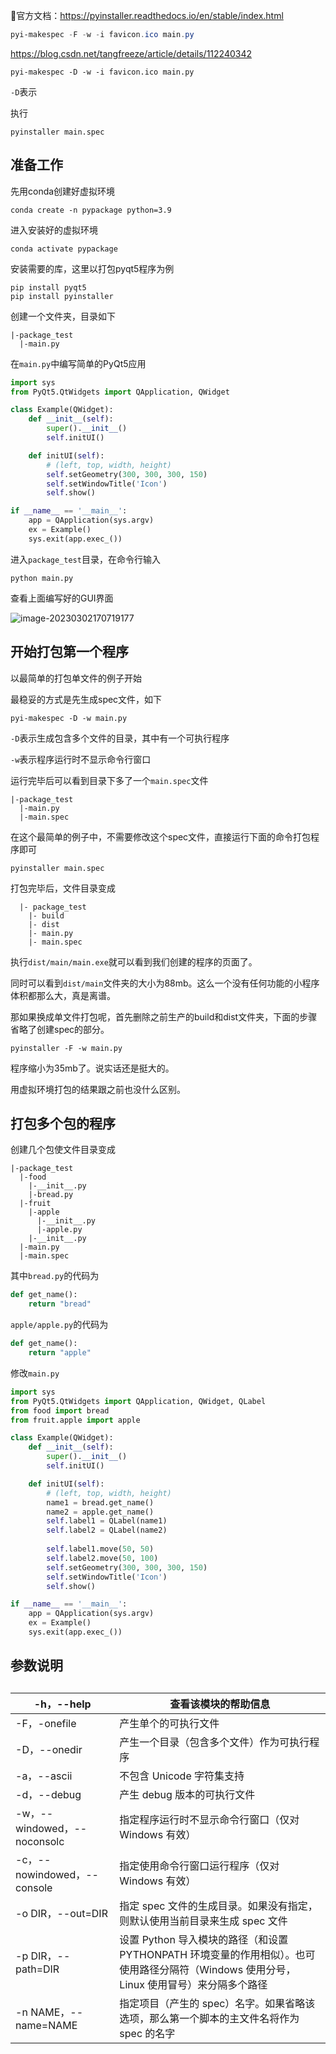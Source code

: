 :book:官方文档：https://pyinstaller.readthedocs.io/en/stable/index.html




```powershell
pyi-makespec -F -w -i favicon.ico main.py
```

https://blog.csdn.net/tangfreeze/article/details/112240342

```
pyi-makespec -D -w -i favicon.ico main.py
```

`-D`表示

执行

```
pyinstaller main.spec
```





## 准备工作

先用conda创建好虚拟环境

```
conda create -n pypackage python=3.9
```

进入安装好的虚拟环境

```
conda activate pypackage
```

安装需要的库，这里以打包pyqt5程序为例

```
pip install pyqt5
pip install pyinstaller
```

创建一个文件夹，目录如下

```
|-package_test
  |-main.py
```

在`main.py`中编写简单的PyQt5应用

```python
import sys
from PyQt5.QtWidgets import QApplication, QWidget

class Example(QWidget):
    def __init__(self):
        super().__init__()
        self.initUI()

    def initUI(self):
        # (left, top, width, height)
        self.setGeometry(300, 300, 300, 150)
        self.setWindowTitle('Icon')
        self.show()

if __name__ == '__main__':
    app = QApplication(sys.argv)
    ex = Example()
    sys.exit(app.exec_())
```

进入`package_test`目录，在命令行输入

```
python main.py
```

查看上面编写好的GUI界面

![image-20230302170719177](images/image-20230302170719177.png)

## 开始打包第一个程序

以最简单的打包单文件的例子开始

最稳妥的方式是先生成spec文件，如下

```
pyi-makespec -D -w main.py
```

`-D`表示生成包含多个文件的目录，其中有一个可执行程序

`-w`表示程序运行时不显示命令行窗口

运行完毕后可以看到目录下多了一个`main.spec`文件

```
|-package_test
  |-main.py
  |-main.spec
```

在这个最简单的例子中，不需要修改这个spec文件，直接运行下面的命令打包程序即可

```
pyinstaller main.spec
```

打包完毕后，文件目录变成

```
  |- package_test
    |- build
    |- dist
    |- main.py
    |- main.spec
```

执行`dist/main/main.exe`就可以看到我们创建的程序的页面了。

同时可以看到`dist/main`文件夹的大小为88mb。这么一个没有任何功能的小程序体积都那么大，真是离谱。

那如果换成单文件打包呢，首先删除之前生产的build和dist文件夹，下面的步骤省略了创建spec的部分。

```
pyinstaller -F -w main.py
```

程序缩小为35mb了。说实话还是挺大的。

用虚拟环境打包的结果跟之前也没什么区别。

## 打包多个包的程序

创建几个包使文件目录变成

```
|-package_test
  |-food
    |-__init__.py
    |-bread.py
  |-fruit
    |-apple
      |-__init__.py
      |-apple.py
    |-__init__.py
  |-main.py
  |-main.spec
```

其中`bread.py`的代码为

```python
def get_name():
    return "bread"
```

`apple/apple.py`的代码为

```python
def get_name():
    return "apple"
```

修改`main.py`

```python
import sys
from PyQt5.QtWidgets import QApplication, QWidget, QLabel
from food import bread
from fruit.apple import apple

class Example(QWidget):
    def __init__(self):
        super().__init__()
        self.initUI()

    def initUI(self):
        # (left, top, width, height)
        name1 = bread.get_name()
        name2 = apple.get_name()
        self.label1 = QLabel(name1)
        self.label2 = QLabel(name2)
        
        self.label1.move(50, 50)
        self.label2.move(50, 100)
        self.setGeometry(300, 300, 300, 150)
        self.setWindowTitle('Icon')
        self.show()

if __name__ == '__main__':
    app = QApplication(sys.argv)
    ex = Example()
    sys.exit(app.exec_())
```



## 参数说明

## 

| -h，--help                  | 查看该模块的帮助信息                                         |
| --------------------------- | ------------------------------------------------------------ |
| -F，-onefile                | 产生单个的可执行文件                                         |
| -D，--onedir                | 产生一个目录（包含多个文件）作为可执行程序                   |
| -a，--ascii                 | 不包含 Unicode 字符集支持                                    |
| -d，--debug                 | 产生 debug 版本的可执行文件                                  |
| -w，--windowed，--noconsolc | 指定程序运行时不显示命令行窗口（仅对 Windows 有效）          |
| -c，--nowindowed，--console | 指定使用命令行窗口运行程序（仅对 Windows 有效）              |
| -o DIR，--out=DIR           | 指定 spec 文件的生成目录。如果没有指定，则默认使用当前目录来生成 spec 文件 |
| -p DIR，--path=DIR          | 设置 Python 导入模块的路径（和设置 PYTHONPATH 环境变量的作用相似）。也可使用路径分隔符（Windows 使用分号，Linux 使用冒号）来分隔多个路径 |
| -n NAME，--name=NAME        | 指定项目（产生的 spec）名字。如果省略该选项，那么第一个脚本的主文件名将作为 spec 的名字 |

